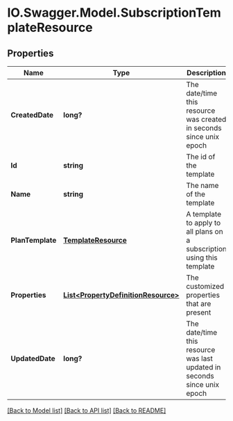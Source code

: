# IO.Swagger.Model.SubscriptionTemplateResource
## Properties

Name | Type | Description | Notes
------------ | ------------- | ------------- | -------------
**CreatedDate** | **long?** | The date/time this resource was created in seconds since unix epoch | [optional] [default to null]
**Id** | **string** | The id of the template | [optional] [default to null]
**Name** | **string** | The name of the template | [default to null]
**PlanTemplate** | [**TemplateResource**](TemplateResource.md) | A template to apply to all plans on a subscription using this template | [optional] [default to null]
**Properties** | [**List&lt;PropertyDefinitionResource&gt;**](PropertyDefinitionResource.md) | The customized properties that are present | [optional] [default to null]
**UpdatedDate** | **long?** | The date/time this resource was last updated in seconds since unix epoch | [optional] [default to null]

[[Back to Model list]](../README.md#documentation-for-models) [[Back to API list]](../README.md#documentation-for-api-endpoints) [[Back to README]](../README.md)

